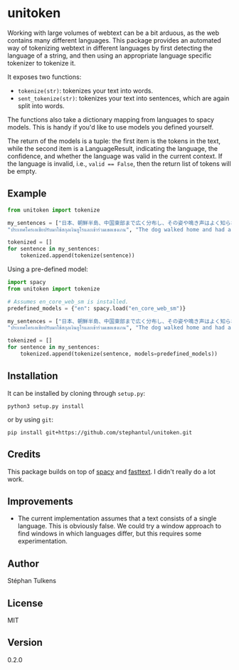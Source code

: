 # unitoken

Working with large volumes of webtext can be a bit arduous, as the web contains many different languages. This package provides an automated way of tokenizing webtext in different languages by first detecting the language of a string, and then using an appropriate language specific tokenizer to tokenize it.

It exposes two functions:
* `tokenize(str)`: tokenizes your text into words.
* `sent_tokenize(str)`: tokenizes your text into sentences, which are again split into words.

The functions also take a dictionary mapping from languages to spacy models. This is handy if you'd like to use models you defined yourself.

The return of the models is a tuple: the first item is the tokens in the text, while the second item is a LanguageResult, indicating the language, the confidence, and whether the language was valid in the current context. If the language is invalid, i.e., `valid == False`, then the return list of tokens will be empty.

## Example

```python
from unitoken import tokenize

my_sentences = ["日本、朝鮮半島、中国東部まで広く分布し、その姿や鳴き声はよく知られている。",
"ประเทศโครเอเชียปรับมาใช้สกุลเงินยูโรและเข้าร่วมเขตเชงเกน", "The dog walked home and had a nice cookie."]

tokenized = []
for sentence in my_sentences:
    tokenized.append(tokenize(sentence))
```

Using a pre-defined model:

```python
import spacy
from unitoken import tokenize

# Assumes en_core_web_sm is installed.
predefined_models = {"en": spacy.load("en_core_web_sm")}

my_sentences = ["日本、朝鮮半島、中国東部まで広く分布し、その姿や鳴き声はよく知られている。",
"ประเทศโครเอเชียปรับมาใช้สกุลเงินยูโรและเข้าร่วมเขตเชงเกน", "The dog walked home and had a nice cookie."]

tokenized = []
for sentence in my_sentences:
    tokenized.append(tokenize(sentence, models=predefined_models))
```

## Installation

It can be installed by cloning through `setup.py`:

```
python3 setup.py install
```

 or by using `git`:

```
pip install git+https://github.com/stephantul/unitoken.git
```

## Credits

This package builds on top of [spacy](spacy.io) and [fasttext](https://fasttext.cc/docs/en/language-identification.html). I didn't really do a lot work.

## Improvements

* The current implementation assumes that a text consists of a single language. This is obviously false. We could try a window approach to find windows in which languages differ, but this requires some experimentation.

## Author

Stéphan Tulkens

## License

MIT

## Version

0.2.0

